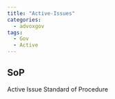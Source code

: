 ```yaml
---
title: "Active-Issues"
categories:
  - advoxgov
tags:
  - Gov
  - Active
---
```


## SoP
Active Issue Standard of Procedure


